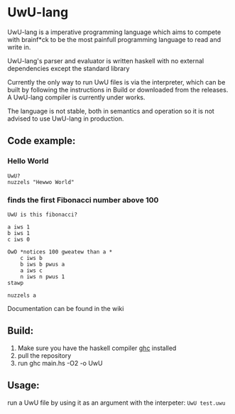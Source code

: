 # UwU-lang
UwU-lang is a imperative programming language which aims to compete with brainf*ck
to be the most painfull programming language to read and write in.

UwU-lang's parser and evaluator is written haskell with no external dependencies
except the standard library

Currently the only way to run UwU files is via the interpreter, which
can be built by following the instructions in Build or downloaded from
the releases. A UwU-lang compiler is currently under works.

The language is not stable, both in semantics and operation so it is not
advised to use UwU-lang in production.

## Code example:
### Hello World
~~~~
UwU?
nuzzels "Hewwo World"
~~~~

### finds the first Fibonacci number above 100
~~~~
UwU is this fibonacci?

a iws 1
b iws 1
c iws 0

OwO *notices 100 gweatew than a *
    c iws b 
    b iws b pwus a
    a iws c
    n iws n pwus 1
stawp

nuzzels a
~~~~

Documentation can be found in the wiki

## Build:

1. Make sure you have the haskell compiler [ghc](https://www.haskell.org/downloads) installed
2. pull the repository
3. run ghc main.hs -O2 -o UwU

## Usage:

run a UwU file by using it as an argument with the interpeter:
`UwU test.uwu`
